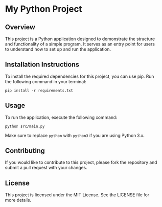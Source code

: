 # My Python Project

## Overview
This project is a Python application designed to demonstrate the structure and functionality of a simple program. It serves as an entry point for users to understand how to set up and run the application.

## Installation Instructions
To install the required dependencies for this project, you can use pip. Run the following command in your terminal:

```
pip install -r requirements.txt
```

## Usage
To run the application, execute the following command:

```
python src/main.py
```

Make sure to replace `python` with `python3` if you are using Python 3.x.

## Contributing
If you would like to contribute to this project, please fork the repository and submit a pull request with your changes.

## License
This project is licensed under the MIT License. See the LICENSE file for more details.